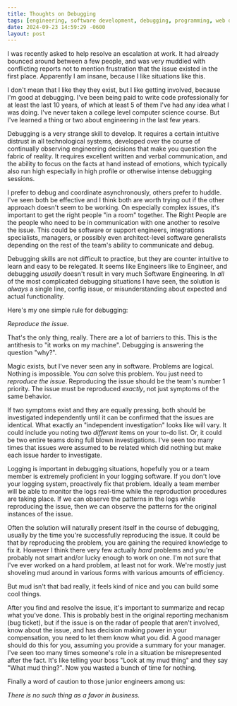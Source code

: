 ```yaml
---
title: Thoughts on Debugging
tags: [engineering, software development, debugging, programming, web development, quick]
date: 2024-09-23 14:59:29 -0600
layout: post
---
```


I was recently asked to help resolve an escalation at work. It had already bounced around between a few people, and was very muddied with conflicting reports not to mention frustration that the issue existed in the first place. Apparently I am insane, because I like situations like this.

I don't mean that I like they they exist, but I like getting involved, because I'm good at debugging. I've been being paid to write code professionally for at least the last 10 years, of which at least 5 of them I've had any idea what I was doing. I've never taken a college level computer science course. But I've learned a thing or two about engineering in the last few years.

Debugging is a very strange skill to develop. It requires a certain intuitive distrust in all technological systems, developed over the course of continually observing engineering decisions that make you question the fabric of reality. It requires excellent written and verbal communication, and the ability to focus on the facts at hand instead of emotions, which typically also run high especially in high profile or otherwise intense debugging sessions.

I prefer to debug and coordinate asynchronously, others prefer to huddle. I've seen both be effective and I think both are worth trying out if the other approach doesn't seem to be working. On especially complex issues, it's important to get the right people "in a room" together. The Right People are the people who need to be in communication with one another to resolve the issue. This could be software or support engineers, integrations specialists, managers, or possibly even architect-level software generalists depending on the rest of the team's ability to communicate and debug.

Debugging skills are not difficult to practice, but they are counter intuitive to learn and easy to be relegated. It seems like Engineers like to Engineer, and debugging _usually_ doesn't result in very much Software Engineering. In _all_ of the most complicated debugging situations I have seen, the solution is _always_ a single line, config issue, or misunderstanding about expected and actual functionality.

Here's my one simple rule for debugging:

_Reproduce the issue._

That's the only thing, really. There are a lot of barriers to this. This is the antithesis to "it works on my machine". Debugging is answering the question "why?".

Magic exists, but I've never seen any in software. Problems are logical. Nothing is impossible. You _can_ solve this problem. You just need to _reproduce the issue_. Reproducing the issue should be the team's number 1 priority. The issue must be reproduced _exactly_, not just symptoms of the same behavior.

If two symptoms exist and they are equally pressing, both should be investigated independently until it can be confirmed that the issues are identical. What exactly an "independent investigation" looks like will vary. It could include you noting two _different_ items on your to-do list. Or, it could be two entire teams doing full blown investigations. I've seen too many times that issues were assumed to be related which did nothing but make each issue harder to investigate.

Logging is important in debugging situations, hopefully you or a team member is extremely proficient in your logging software. If you don't love your logging system, proactively fix that problem. Ideally a team member will be able to monitor the logs real-time while the reproduction procedures are taking place. If we can observe the patterns in the logs while reproducing the issue, then we can observe the patterns for the original instances of the issue.

Often the solution will naturally present itself in the course of debugging, usually by the time you're successfully reproducing the issue. It could be that by reproducing the problem, you are gaining the required knowledge to fix it. However I think there very few actually _hard_ problems and you're probably not smart and/or lucky enough to work on one. I'm not sure that I've ever worked on a hard problem, at least not for work. We're mostly just shoveling mud around in various forms with various amounts of efficiency.

But mud isn't that bad really, it feels kind of nice and you can build some cool things.

After you find and resolve the issue, it's important to summarize and recap what you've done. This is probably best in the original reporting mechanism (bug ticket), but if the issue is on the radar of people that aren't involved, know about the issue, and has decision making power in your compensation, you need to let them know what you did. A good manager should do this for you, assuming you provide a summary for your manager. I've seen too many times someone's role in a situation be misrepresented after the fact. It's like telling your boss "Look at my mud thing" and they say "What mud thing?". Now you wasted a bunch of time for nothing.

Finally a word of caution to those junior engineers among us:

_There is no such thing as a favor in business._


